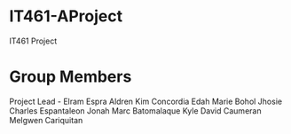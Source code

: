 # IT461-AProject
IT461 Project

# Group Members
Project Lead - Elram Espra
Aldren Kim Concordia
Edah Marie Bohol
Jhosie Charles Espantaleon
Jonah Marc Batomalaque
Kyle David Caumeran
Melgwen Cariquitan
